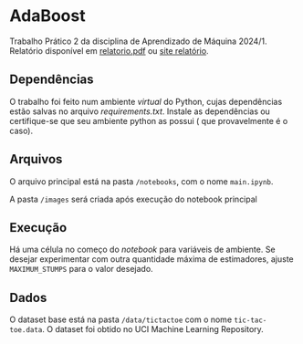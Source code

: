 # AdaBoost

Trabalho Prático 2 da disciplina de Aprendizado de Máquina 2024/1. Relatório disponível em [relatorio.pdf](relatorio.pdf) ou [site relatório](https://nonstop-ship-41c.notion.site/Relat-rio-TP2-ML-e377c3e37cf149ab8922c819bf1fba8b).

## Dependências

O trabalho foi feito num ambiente _virtual_ do Python, cujas dependências estão salvas no arquivo _requirements.txt_. Instale as dependências ou certifique-se que seu ambiente python as possui ( que provavelmente é o caso).

## Arquivos

O arquivo principal está na pasta `/notebooks`, com o nome `main.ipynb`.

A pasta `/images` será criada após execução do notebook principal

## Execução

Há uma célula no começo do _notebook_ para variáveis de ambiente. Se desejar experimentar com outra quantidade máxima de estimadores, ajuste `MAXIMUM_STUMPS` para o valor desejado.

## Dados

O dataset base está na pasta `/data/tictactoe` com o nome `tic-tac-toe.data`. O dataset foi obtido no UCI Machine Learning Repository.
